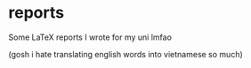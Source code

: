 # reports

Some LaTeX reports I wrote for my uni lmfao

(gosh i hate translating english words into vietnamese so much)